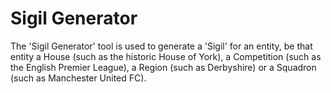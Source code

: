 # Sigil Generator

The 'Sigil Generator' tool is used to generate a 'Sigil' for an entity, be that entity a House (such as the historic House of York), a Competition (such as the English Premier League), a Region (such as Derbyshire) or a Squadron (such as Manchester United FC).

